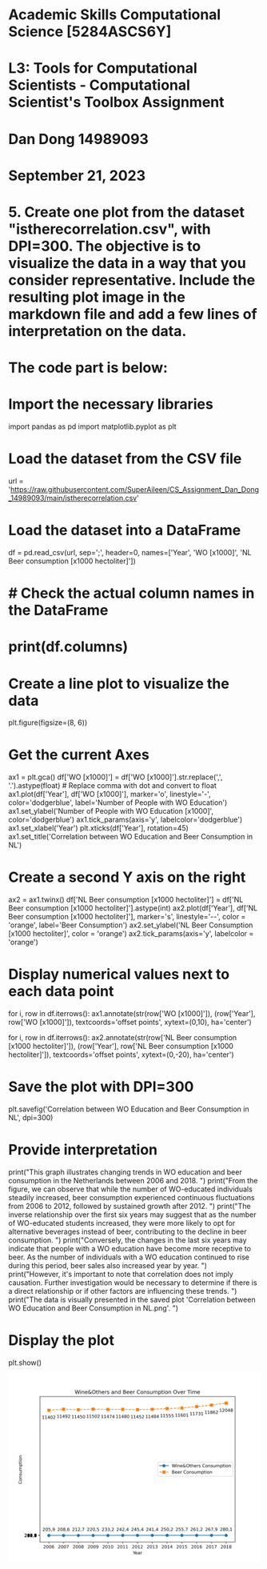 # Academic Skills Computational Science [5284ASCS6Y]
# L3: Tools for Computational Scientists - Computational Scientist's Toolbox Assignment
# Dan Dong 14989093
# September 21, 2023
# 5. Create one plot from the dataset "istherecorrelation.csv", with DPI=300. The objective is to visualize the data in a way that you consider representative. Include the resulting plot image in the markdown file and add a few lines of interpretation on the data.

# The code part is below:

# Import the necessary libraries
import pandas as pd
import matplotlib.pyplot as plt

# Load the dataset from the CSV file
url = 'https://raw.githubusercontent.com/SuperAileen/CS_Assignment_Dan_Dong_14989093/main/istherecorrelation.csv'

# Load the dataset into a DataFrame
df = pd.read_csv(url, sep=';', header=0, names=['Year', 'WO [x1000]', 'NL Beer consumption [x1000 hectoliter]'])

# # Check the actual column names in the DataFrame
# print(df.columns)

# Create a line plot to visualize the data
plt.figure(figsize=(8, 6))

# Get the current Axes
ax1 = plt.gca() 
df['WO [x1000]'] = df['WO [x1000]'].str.replace(',', '.').astype(float)   # Replace comma with dot and convert to float
ax1.plot(df['Year'], df['WO [x1000]'], marker='o', linestyle='-', color='dodgerblue', label='Number of People with WO Education')
ax1.set_ylabel('Number of People with WO Education [x1000]', color='dodgerblue')
ax1.tick_params(axis='y', labelcolor='dodgerblue')
ax1.set_xlabel('Year')
plt.xticks(df['Year'], rotation=45) 
ax1.set_title('Correlation between WO Education and Beer Consumption in NL')

# Create a second Y axis on the right
ax2 = ax1.twinx()
df['NL Beer consumption [x1000 hectoliter]'] = df['NL Beer consumption [x1000 hectoliter]'].astype(int)
ax2.plot(df['Year'], df['NL Beer consumption [x1000 hectoliter]'], marker='s', linestyle='--', color = 'orange', label='Beer Consumption')
ax2.set_ylabel('NL Beer Consumption [x1000 hectoliter]', color = 'orange')
ax2.tick_params(axis='y', labelcolor = 'orange')

# Display numerical values next to each data point
for i, row in df.iterrows():
    ax1.annotate(str(row['WO [x1000]']), (row['Year'], row['WO [x1000]']), textcoords='offset points', xytext=(0,10), ha='center')
    
for i, row in df.iterrows():
    ax2.annotate(str(row['NL Beer consumption [x1000 hectoliter]']), (row['Year'], row['NL Beer consumption [x1000 hectoliter]']), textcoords='offset points', xytext=(0,-20), ha='center')

# Save the plot with DPI=300
plt.savefig('Correlation between WO Education and Beer Consumption in NL', dpi=300)

# Provide interpretation
print("This graph illustrates changing trends in WO education and beer consumption in the Netherlands between 2006 and 2018. ")
print("From the figure, we can observe that while the number of WO-educated individuals steadily increased, beer consumption experienced continuous fluctuations from 2006 to 2012, followed by sustained growth after 2012. ")
print("The inverse relationship over the first six years may suggest that as the number of WO-educated students increased, they were more likely to opt for alternative beverages instead of beer, contributing to the decline in beer consumption. ")
print("Conversely, the changes in the last six years may indicate that people with a WO education have become more receptive to beer. As the number of individuals with a WO education continued to rise during this period, beer sales also increased year by year. ")
print("However, it's important to note that correlation does not imply causation. Further investigation would be necessary to determine if there is a direct relationship or if other factors are influencing these trends. ")
print("The data is visually presented in the saved plot 'Correlation between WO Education and Beer Consumption in NL.png'. ")

# Display the plot
plt.show()


![wine&others and beer correlation_plot.png](https://github.com/SuperAileen/CS_Assignment_Dan_Dong_14989093/blob/main/wine%26others%20and%20beer%20correlation_plot.png
)

